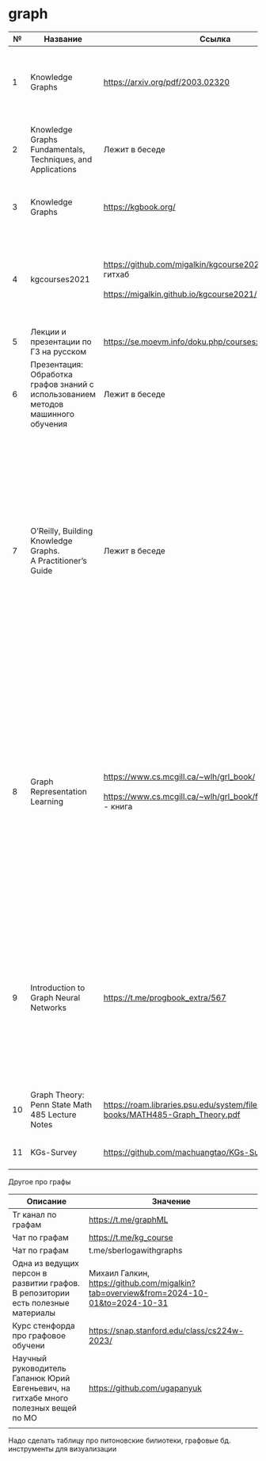 # graph



| №   | Название                                                                         | Ссылка                                                                                                                     | Комментарий                                                                                                                                                                                                                                                                                                                                                                                                                                                                          | Есть в беседе                                                   | Авторы                                                                                                                 | Год   |
| --- | -------------------------------------------------------------------------------- | -------------------------------------------------------------------------------------------------------------------------- | ------------------------------------------------------------------------------------------------------------------------------------------------------------------------------------------------------------------------------------------------------------------------------------------------------------------------------------------------------------------------------------------------------------------------------------------------------------------------------------ | --------------------------------------------------------------- | ---------------------------------------------------------------------------------------------------------------------- | ----- |
| 1   | Knowledge Graphs                                                                 | https://arxiv.org/pdf/2003.02320                                                                                           | Родоначальная статья про графы знаний;<br>arXiv:2003.02320v6 [cs.AI] 11 Sep 2021 - последняя редакция статьи на момент составления таблицы                                                                                                                                                                                                                                                                                                                                           | 2003.02320V6.pdf                                                | AIDAN HOGAN,<br>EVA BLOMQVIST, MICHAEL COCHEZ                                                                          | 2021  |
| 2   | Knowledge Graphs<br>Fundamentals, Techniques, and Applications                   | Лежит в беседе                                                                                                             | Хорошая книга, содержит мощный современный обзор про графы                                                                                                                                                                                                                                                                                                                                                                                                                           | knowledge-graphs-fundamentals-applications.pdf                  | Mayank Kejriwal, Craig A. Knoblock, and Pedro Szekely                                                                  | 2021  |
| 3   | Knowledge Graphs                                                                 | https://kgbook.org/                                                                                                        | Одна из классических современных книг/ Видимо, то же самое, что и [1], судя по авторам, только в виде книги                                                                                                                                                                                                                                                                                                                                                                          | KG_Book.pdf                                                     | [Aidan Hogan](https://kgbook.org/#bio-hogan) \| [Eva Blomqvist](https://kgbook.org/#bio-blomqvist) \| [Michael Cochez] | 2021  |
| 4   | kgcourses2021                                                                    | https://github.com/migalkin/kgcourse2021/tree/master - гитхаб<br><br>https://migalkin.github.io/kgcourse2021/ - сайт курса | Курс по графам от ведущего специалиста в области графов в России<br><br>Его гитхаб, там есть еще материал про графы<br>https://github.com/migalkin?tab=overview&from=2024-10-01&to=2024-10-31                                                                                                                                                                                                                                                                                        | Ссылка                                                          | Университет ИТМО, Michael Galkin                                                                                       | 2021  |
| 5   | Лекции и презентации по ГЗ на русском                                            | https://se.moevm.info/doku.php/courses:smart_data                                                                          | Судя по картинкам, перевод родоначальной статьи                                                                                                                                                                                                                                                                                                                                                                                                                                      | Ссылка                                                          | Университет МОЭВМ                                                                                                      | >2020 |
| 6   | Презентация: Обработка графов знаний с использованием методов машинного обучения | Лежит в беседе                                                                                                             | Лекция научрука Гапанюка Ю.Е. Очень подробная                                                                                                                                                                                                                                                                                                                                                                                                                                        | mmo_kg.pdf                                                      | МГТУ Баумана, Гапанюк Юрий Евгеньевич                                                                                  | ~2020 |
| 7   | O’Reilly, Building Knowledge Graphs.<br>A Practitioner’s Guide                   | Лежит в беседе                                                                                                             | Графовое МО.<br><br>В этой книге рассматривается появляющаяся тенденция построения систем на основе графов знаний, а также представление о графах знаний как об универсальной основе для предприятия. В нем также рассматривается современное пересечение графов знаний и ИИ, где графы знаний предоставляют высококачественные возможности для машинного обучения, сами по себе обогащаются ИИ и могут даже укротить галлюцинаторную природу знаний. большие языковые модели (LLM). | Building Knowledge Graphs.pdf                                   | O’Reilly, Jesús Barrasa and Jim Webber                                                                                 | 2023  |
| 8   | Graph Representation Learning<br>                                                | https://www.cs.mcgill.ca/~wlh/grl_book/ - превью<br><br>https://www.cs.mcgill.ca/~wlh/grl_book/files/GRL_Book.pdf - книга  | Графовое МО.<br><br>Цель этой книги - обобщить и дать общий обзор методов изучения графических представлений. Мы начнем с обсуждения целей изучения графовых представлений, а также ключевых методологических основ теории графов и сетевого анализа. Есть про графовые эмбеддинги.<br>Книга завершается обобщением последних достижений в области глубоких порождающих моделей для графов зарождающейся, но быстро растущей области изучения графовых представлений.                | GRL_Book.pdf                                                    | William L. Hamilton<br>McGill University<br>                                                                           | 2020  |
| 9   | Introduction to Graph Neural Networks                                            | https://t.me/progbook_extra/567                                                                                            | Эта книга представляет собой исчерпывающее введение в основные концепции, модели и приложения графовых нейронных сетей. Она начинается с описания простой модели GNN. Затем вводятся несколько вариантов базовой модели, такие как графовые сверточные сети, графовые рекуррентные сети, графовые остаточные сети и несколько общих фреймворков.                                                                                                                                     | Introduction_to_Graph_Neural_Networks_Zhiyuan_Liu,_Jie_Zhou.pdf | Zhiyuan Liu, Jie Zhou                                                                                                  | 2020  |
| 10  | Graph Theory: Penn State Math 485 Lecture<br>Notes                               | https://roam.libraries.psu.edu/system/files/e-books/MATH485-Graph_Theory.pdf                                               | Конспект лекций по теории графов в Университете штата Пенсильвания (для студентов бакалавриата)                                                                                                                                                                                                                                                                                                                                                                                      | ссылка                                                          | Christopher Griffin                                                                                                    | 2021  |
| 11  | KGs-Survey                                                                       | https://github.com/machuangtao/KGs-Survey                                                                                  | Репозиторий, содержащий 62 статьи про графы знаний 2020-2023 гг.                                                                                                                                                                                                                                                                                                                                                                                                                     | ссылка                                                          | <br>machuangtao                                                                                                        | 2023  |


Другое про графы

| Описание                                                                            | Значение                                                                              |
| ----------------------------------------------------------------------------------- | ------------------------------------------------------------------------------------- |
| Тг канал по графам                                                                  | https://t.me/graphML                                                                  |
| Чат по графам                                                                       | https://t.me/kg_course                                                                |
| Чат по графам                                                                       | t.me/sberlogawithgraphs                                                               |
| Одна из ведущих персон в развитии графов. В репозитории есть полезные материалы     | Михаил Галкин, https://github.com/migalkin?tab=overview&from=2024-10-01&to=2024-10-31 |
| Курс стенфорда про графовое обучени                                                 | https://snap.stanford.edu/class/cs224w-2023/                                          |
| Научный руководитель Гапанюк Юрий Евгеньевич, на гитхабе много полезных вещей по МО | https://github.com/ugapanyuk                                                          |
|                                                                                     |                                                                                       |

Надо сделать таблицу про питоновские билиотеки, графовые бд. инструменты для визуализации
